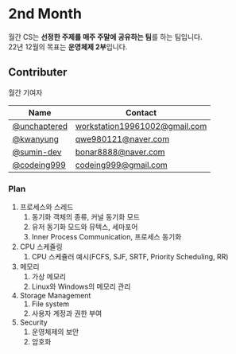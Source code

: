 # 2nd Month

월간 CS는 **선정한 주제를 매주 주말에 공유하는 팀**를 하는 팀입니다. <br>
22년 12월의 목표는 **운영체제 2부**입니다.

## Contributer

월간 기여자

| Name | Contact |
| ---- | ------- |
| [@unchaptered](https://github.com/unchaptered) | workstation19961002@gmail.com |
| [@kwanyung](https://github.com/kwanyung) | qwe980121@naver.com |
| [@sumin-dev](https://github.com/sumin-dev) | bonar8888@naver.com |
| [@codeing999](https://github.com/codeing999) | codeing999@gmail.com |

### Plan

1. 프로세스와 스레드
   1. 동기화 객체의 종류, 커널 동기화 모드
   2. 유저 동기화 모드와 뮤텍스, 세마포어
   3. Inner Process Communication, 프로세스 동기화
2. CPU 스케쥴링
   1. CPU 스케쥴러 예시(FCFS, SJF, SRTF, Priority Scheduling, RR)
3. 메모리
   1. 가상 메모리
   2. Linux와 Windows의 메모리 관리
4. Storage Management
   1. File system
   2. 사용자 계정과 권한 부여
5. Security
   1. 운영체제의 보안
   2. 암호화
